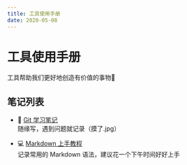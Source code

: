 ```yaml
---
title: 工具使用手册
date: 2020-05-08
---
```


# 工具使用手册

工具帮助我们更好地创造有价值的事物💪

## 笔记列表

- 🚩 [Git 学习笔记](./git/)  
  随缘写，遇到问题就记录（摸了.jpg）

- 💻 [Markdown 上手教程](./markdown/)  
  记录常用的 Markdown 语法，建议花一个下午时间好好上手
